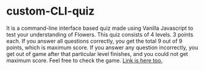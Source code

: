 # custom-CLI-quiz
  It is a command-line interface based quiz made using Vanilla Javascript to test your understanding of Flowers.
  This quiz consists of 4 levels. 3 points each. 
  If you answer all questions correctly, you get the total 9 out of 9 points, which is maximum score. 
  If you answer any question incorrectly, you get out of game after that particular level finishes, and you could not get maximum score. 
  Feel free to check the game. [Link is here too.](https://repl.it/@simrananand/ex14?embed=1&output=1#index.js)
  
